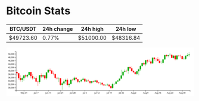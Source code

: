 # Bitcoin Stats

BTC/USDT|24h change|24h high|24h low|
|---|---|---|---|
|$49723.60|0.77%|$51000.00|$48316.84|

<img src="./chart.svg">

